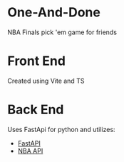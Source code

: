 # One-And-Done
NBA Finals pick 'em game for friends

# Front End
Created using Vite and TS

# Back End
Uses FastApi for python and utilizes: 
* [FastAPI](https://fastapi.tiangolo.com/)
* [NBA API](https://github.com/swar/nba_api/tree/master)
